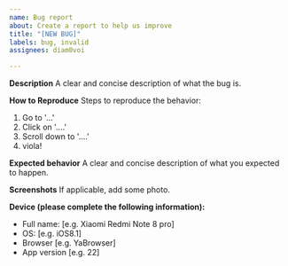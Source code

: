 ```yaml
---
name: Bug report
about: Create a report to help us improve
title: "[NEW BUG]"
labels: bug, invalid
assignees: diam0voi

---
```


**Description**
A clear and concise description of what the bug is.

**How to Reproduce**
Steps to reproduce the behavior:
1. Go to '...'
2. Click on '....'
3. Scroll down to '....'
4. viola!

**Expected behavior**
A clear and concise description of what you expected to happen.

**Screenshots**
If applicable, add some photo.

**Device (please complete the following information):**
 - Full name: [e.g. Xiaomi Redmi Note 8 pro]
 - OS: [e.g. iOS8.1]
 - Browser [e.g. YaBrowser]
 - App version [e.g. 22]
